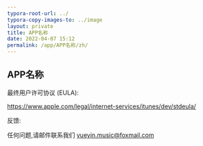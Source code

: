 ```yaml
---
typora-root-url: ../
typora-copy-images-to: ../image
layout: private
title: APP名称
date: 2022-04-07 15:12
permalink: /app/APP名称/zh/
---
```


## APP名称









最终用户许可协议 (EULA):

 https://www.apple.com/legal/internet-services/itunes/dev/stdeula/

反馈:

任何问题,请邮件联系我们  yueyin.music@foxmail.com



